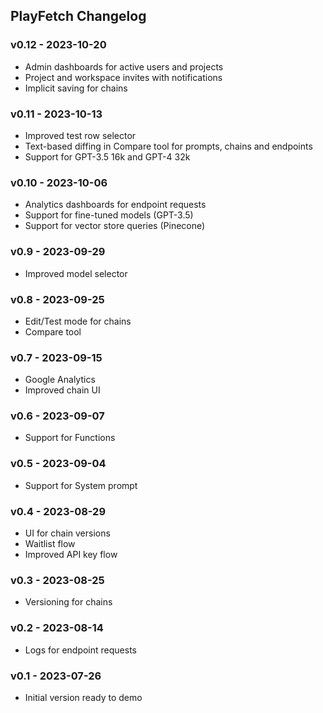 ## PlayFetch Changelog

### v0.12 - 2023-10-20
- Admin dashboards for active users and projects
- Project and workspace invites with notifications
- Implicit saving for chains

### v0.11 - 2023-10-13
- Improved test row selector
- Text-based diffing in Compare tool for prompts, chains and endpoints
- Support for GPT-3.5 16k and GPT-4 32k

### v0.10 - 2023-10-06
- Analytics dashboards for endpoint requests
- Support for fine-tuned models (GPT-3.5)
- Support for vector store queries (Pinecone)

### v0.9 - 2023-09-29
- Improved model selector

### v0.8 - 2023-09-25
- Edit/Test mode for chains
- Compare tool

### v0.7 - 2023-09-15
- Google Analytics
- Improved chain UI

### v0.6 - 2023-09-07
- Support for Functions

### v0.5 - 2023-09-04
- Support for System prompt

### v0.4 - 2023-08-29
- UI for chain versions
- Waitlist flow
- Improved API key flow

### v0.3 - 2023-08-25
- Versioning for chains

### v0.2 - 2023-08-14
- Logs for endpoint requests

### v0.1 - 2023-07-26
- Initial version ready to demo
